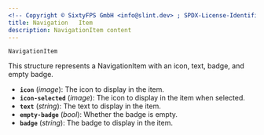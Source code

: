 ```yaml
---
<!-- Copyright © SixtyFPS GmbH <info@slint.dev> ; SPDX-License-Identifier: MIT -->
title: Navigation   Item
description: NavigationItem content
---
```


`NavigationItem`

This structure represents a NavigationItem with an icon, text, badge, and empty badge.

- **`icon`** (_image_): The icon to display in the item.
- **`icon-selected`** (_image_): The icon to display in the item when selected.
- **`text`** (_string_): The text to display in the item.
- **`empty-badge`** (_bool_): Whether the badge is empty.
- **`badge`** (_string_): The badge to display in the item.